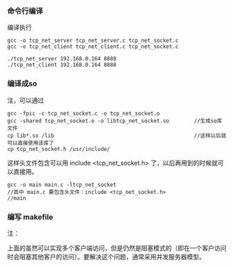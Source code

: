 ### 命令行编译

编译执行

```shell
gcc -o tcp_net_server tcp_net_server.c tcp_net_socket.c
gcc -o tcp_net_client tcp_net_client.c tcp_net_socket.c

./tcp_net_server 192.168.0.164 8888
./tcp_net_client 192.168.0.164 8888
```

### 编译成so

注，可以通过

```shell
gcc -fpic -c tcp_net_socket.c -o tcp_net_socket.o
gcc -shared tcp_net_socket.o -o libtcp_net_socket.so		//生成so库文件
cp lib*.so /lib												//这样以后就可以直接使用该库了
cp tcp_net_socket.h /usr/include/
```

这样头文件包含可以用 include \<tcp_net_socket.h\> 了，以后再用到的时候就可以直接用。

```shell
gcc -o main main.c -ltcp_net_socket
//其中 main.c 要包含头文件：include <tcp_net_socket.h>
//main
```

### 编写 makefile





注：

上面的虽然可以实现多个客户端访问，但是仍然是阻塞模式的（即在一个客户访问时会阻塞其他客户的访问）。要解决这个问题，通常采用并发服务器模型。